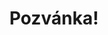 ---
title: Pozvánka!
address: Milý Jiříku
pronoun: tě
checkout: mrkni
rsvp: zaregistruj
rsvp2: dorazíš
rsvp3: chceš
---